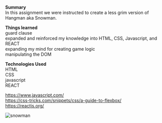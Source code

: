  <strong>Summary</strong><br/>
In this assignment we were instructed to create a less grim version of Hangman aka Snowman.

<strong>Things learned</strong><br/>
guard clause <br/>
expanded and reinforced my knowledge into HTML, CSS, Javascript, and REACT<br/>
expanding my mind for creating game logic<br/>
manipulating the DOM<br/>

<strong>Technologies Used</strong><br/>
HTML<br/>
CSS<br/>
javascript<br/>
REACT<br/>

https://www.javascript.com/ <br/>
https://css-tricks.com/snippets/css/a-guide-to-flexbox/ <br/>
https://reactjs.org/

![snowman](https://user-images.githubusercontent.com/44300521/49702051-44b8f780-fbc2-11e8-928b-7bafec5df38a.gif)

